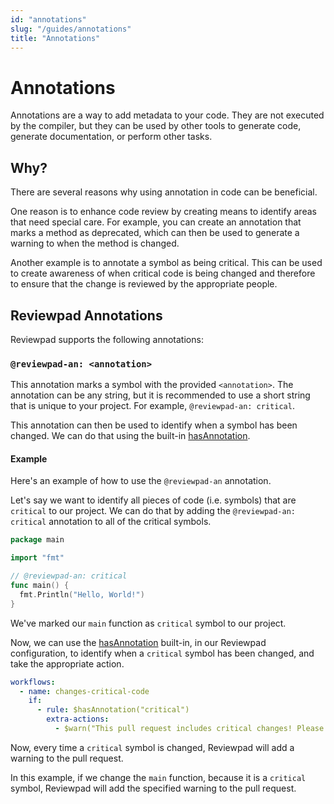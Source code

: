 ```yaml
---
id: "annotations"
slug: "/guides/annotations"
title: "Annotations"
---
```


# Annotations

Annotations are a way to add metadata to your code. They are not executed by the compiler, but they can be used by other tools to generate code, generate documentation, or perform other tasks.

## Why?

There are several reasons why using annotation in code can be beneficial.

One reason is to enhance code review by creating means to identify areas that need special care. For example, you can create an annotation that marks a method as deprecated, which can then be used to generate a warning to when the method is changed.

Another example is to annotate a symbol as being critical. This can be used to create awareness of when critical code is being changed and therefore to ensure that the change is reviewed by the appropriate people.

## Reviewpad Annotations

Reviewpad supports the following annotations:

### `@reviewpad-an: <annotation>`

This annotation marks a symbol with the provided `<annotation>`. The annotation can be any string, but it is recommended to use a short string that is unique to your project. For example, `@reviewpad-an: critical`.

This annotation can then be used to identify when a symbol has been changed. We can do that using the built-in [hasAnnotation](/guides/built-ins/#hasannotation).

#### Example

Here's an example of how to use the `@reviewpad-an` annotation.

Let's say we want to identify all pieces of code (i.e. symbols) that are `critical` to our project. We can do that by adding the `@reviewpad-an: critical` annotation to all of the critical symbols.

```go
package main

import "fmt"

// @reviewpad-an: critical
func main() {
  fmt.Println("Hello, World!")
}
```

We've marked our `main` function as `critical` symbol to our project.

Now, we can use the [hasAnnotation](/guides/built-ins/#hasannotation) built-in, in our Reviewpad configuration, to identify when a `critical` symbol has been changed, and take the appropriate action.

```yml
workflows:
  - name: changes-critical-code
    if:
      - rule: $hasAnnotation("critical")
        extra-actions:
          - $warn("This pull request includes critical changes! Please review it carefully.")
```

Now, every time a `critical` symbol is changed, Reviewpad will add a warning to the pull request.

In this example, if we change the `main` function, because it is a `critical` symbol, Reviewpad will add the specified warning to the pull request.
